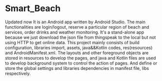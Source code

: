 # Smart_Beach
Updated now It is an Android app written by Android Studio. The main functionalities are login/logout, reserve a particular region of beach and services, order drinks and weather monitoring. It's a stand-alone app because we just download the json file from thingspeak to the local but not using HTTP to get online data. This project mainly consists of build configuration, libraries import, assets, java&&Kotlin codes, res(resources) and AndroidManifest.xml. The layouts and other foreground objects are stored in resources to develop the pages, and java and Kotlin files are used to develop background system to control the action of pages. And define or store the global settings and libraries dependencies in manifest file, libs respectively.
